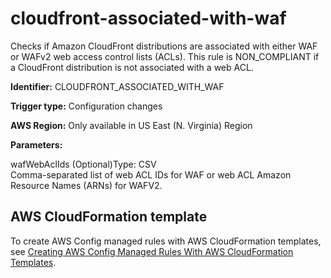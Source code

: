 # cloudfront\-associated\-with\-waf<a name="cloudfront-associated-with-waf"></a>

Checks if Amazon CloudFront distributions are associated with either WAF or WAFv2 web access control lists \(ACLs\)\. This rule is NON\_COMPLIANT if a CloudFront distribution is not associated with a web ACL\. 

**Identifier:** CLOUDFRONT\_ASSOCIATED\_WITH\_WAF

**Trigger type:** Configuration changes

**AWS Region:** Only available in US East \(N\. Virginia\) Region

**Parameters:**

wafWebAclIds \(Optional\)Type: CSV  
Comma\-separated list of web ACL IDs for WAF or web ACL Amazon Resource Names \(ARNs\) for WAFV2\.

## AWS CloudFormation template<a name="w29aac11c33c17b7c43c15"></a>

To create AWS Config managed rules with AWS CloudFormation templates, see [Creating AWS Config Managed Rules With AWS CloudFormation Templates](aws-config-managed-rules-cloudformation-templates.md)\.